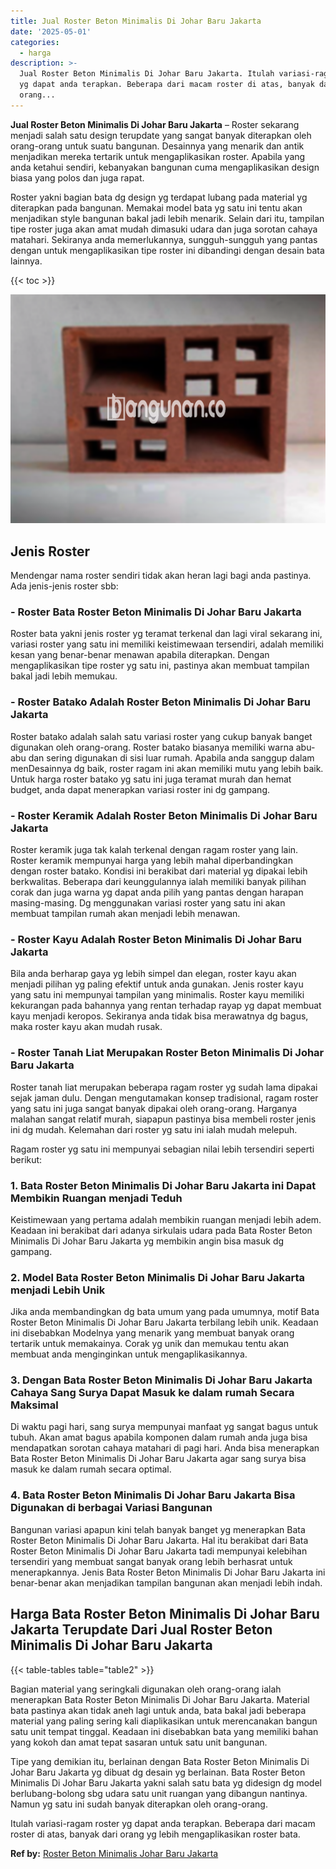 ```yaml
---
title: Jual Roster Beton Minimalis Di Johar Baru Jakarta
date: '2025-05-01'
categories:
  - harga
description: >-
  Jual Roster Beton Minimalis Di Johar Baru Jakarta. Itulah variasi-ragam roster
  yg dapat anda terapkan. Beberapa dari macam roster di atas, banyak dari
  orang...
---
```


**Jual Roster Beton Minimalis Di Johar Baru Jakarta** – Roster sekarang menjadi salah satu design terupdate yang sangat banyak diterapkan oleh orang-orang untuk suatu bangunan. Desainnya yang menarik dan antik menjadikan mereka tertarik untuk mengaplikasikan roster. Apabila yang anda ketahui sendiri, kebanyakan bangunan cuma mengaplikasikan design biasa yang polos dan juga rapat.

Roster yakni bagian bata dg design yg terdapat lubang pada material yg diterapkan pada bangunan. Memakai model bata yg satu ini tentu akan menjadikan style bangunan bakal jadi lebih menarik. Selain dari itu, tampilan tipe roster juga akan amat mudah dimasuki udara dan juga sorotan cahaya matahari. Sekiranya anda memerlukannya, sungguh-sungguh yang pantas dengan untuk mengaplikasikan tipe roster ini dibandingi dengan desain bata lainnya.

{{< toc >}}

![Jual Roster Beton Minimalis Di Johar Baru Jakarta](/images/bata-roster-minimalis-09.png)

## Jenis Roster

Mendengar nama roster sendiri tidak akan heran lagi bagi anda pastinya. Ada jenis-jenis roster sbb:

### \- Roster Bata Roster Beton Minimalis Di Johar Baru Jakarta

Roster bata yakni jenis roster yg teramat terkenal dan lagi viral sekarang ini, variasi roster yang satu ini memiliki keistimewaan tersendiri, adalah memiliki kesan yang benar-benar menawan apabila diterapkan. Dengan mengaplikasikan tipe roster yg satu ini, pastinya akan membuat tampilan bakal jadi lebih memukau.

### \- Roster Batako Adalah Roster Beton Minimalis Di Johar Baru Jakarta

Roster batako adalah salah satu variasi roster yang cukup banyak banget digunakan oleh orang-orang. Roster batako biasanya memiliki warna abu-abu dan sering digunakan di sisi luar rumah. Apabila anda sanggup dalam menDesainnya dg baik, roster ragam ini akan memiliki mutu yang lebih baik. Untuk harga roster batako yg satu ini juga teramat murah dan hemat budget, anda dapat menerapkan variasi roster ini dg gampang.

### \- Roster Keramik Adalah Roster Beton Minimalis Di Johar Baru Jakarta

Roster keramik juga tak kalah terkenal dengan ragam roster yang lain. Roster keramik mempunyai harga yang lebih mahal diperbandingkan dengan roster batako. Kondisi ini berakibat dari material yg dipakai lebih berkwalitas. Beberapa dari keunggulannya ialah memiliki banyak pilihan corak dan juga warna yg dapat anda pilih yang pantas dengan harapan masing-masing. Dg menggunakan variasi roster yang satu ini akan membuat tampilan rumah akan menjadi lebih menawan.

### \- Roster Kayu Adalah Roster Beton Minimalis Di Johar Baru Jakarta

Bila anda berharap gaya yg lebih simpel dan elegan, roster kayu akan menjadi pilihan yg paling efektif untuk anda gunakan. Jenis roster kayu yang satu ini mempunyai tampilan yang minimalis. Roster kayu memiliki kekurangan pada bahannya yang rentan terhadap rayap yg dapat membuat kayu menjadi keropos. Sekiranya anda tidak bisa merawatnya dg bagus, maka roster kayu akan mudah rusak.

### \- Roster Tanah Liat Merupakan Roster Beton Minimalis Di Johar Baru Jakarta

Roster tanah liat merupakan beberapa ragam roster yg sudah lama dipakai sejak jaman dulu. Dengan mengutamakan konsep tradisional, ragam roster yang satu ini juga sangat banyak dipakai oleh orang-orang. Harganya malahan sangat relatif murah, siapapun pastinya bisa membeli roster jenis ini dg mudah. Kelemahan dari roster yg satu ini ialah mudah melepuh.

Ragam roster yg satu ini mempunyai sebagian nilai lebih tersendiri seperti berikut:

### 1\. Bata Roster Beton Minimalis Di Johar Baru Jakarta ini Dapat Membikin Ruangan menjadi Teduh

Keistimewaan yang pertama adalah membikin ruangan menjadi lebih adem. Keadaan ini berakibat dari adanya sirkulais udara pada Bata Roster Beton Minimalis Di Johar Baru Jakarta yg membikin angin bisa masuk dg gampang.

### 2\. Model Bata Roster Beton Minimalis Di Johar Baru Jakarta menjadi Lebih Unik

Jika anda membandingkan dg bata umum yang pada umumnya, motif Bata Roster Beton Minimalis Di Johar Baru Jakarta terbilang lebih unik. Keadaan ini disebabkan Modelnya yang menarik yang membuat banyak orang tertarik untuk memakainya. Corak yg unik dan memukau tentu akan membuat anda menginginkan untuk mengaplikasikannya.

### 3\. Dengan Bata Roster Beton Minimalis Di Johar Baru Jakarta Cahaya Sang Surya Dapat Masuk ke dalam rumah Secara Maksimal

Di waktu pagi hari, sang surya mempunyai manfaat yg sangat bagus untuk tubuh. Akan amat bagus apabila komponen dalam rumah anda juga bisa mendapatkan sorotan cahaya matahari di pagi hari. Anda bisa menerapkan Bata Roster Beton Minimalis Di Johar Baru Jakarta agar sang surya bisa masuk ke dalam rumah secara optimal.

### 4\. Bata Roster Beton Minimalis Di Johar Baru Jakarta Bisa Digunakan di berbagai Variasi Bangunan

Bangunan variasi apapun kini telah banyak banget yg menerapkan Bata Roster Beton Minimalis Di Johar Baru Jakarta. Hal itu berakibat dari Bata Roster Beton Minimalis Di Johar Baru Jakarta tadi mempunyai kelebihan tersendiri yang membuat sangat banyak orang lebih berhasrat untuk menerapkannya. Jenis Bata Roster Beton Minimalis Di Johar Baru Jakarta ini benar-benar akan menjadikan tampilan bangunan akan menjadi lebih indah.

## Harga Bata Roster Beton Minimalis Di Johar Baru Jakarta Terupdate Dari Jual Roster Beton Minimalis Di Johar Baru Jakarta

{{< table-tables table="table2" >}}

Bagian material yang seringkali digunakan oleh orang-orang ialah menerapkan Bata Roster Beton Minimalis Di Johar Baru Jakarta. Material bata pastinya akan tidak aneh lagi untuk anda, bata bakal jadi beberapa material yang paling sering kali diaplikasikan untuk merencanakan bangun satu unit tempat tinggal. Keadaan ini disebabkan bata yang memiliki bahan yang kokoh dan amat tepat sasaran untuk satu unit bangunan.

Tipe yang demikian itu, berlainan dengan Bata Roster Beton Minimalis Di Johar Baru Jakarta yg dibuat dg desain yg berlainan. Bata Roster Beton Minimalis Di Johar Baru Jakarta yakni salah satu bata yg didesign dg model berlubang-bolong sbg udara satu unit ruangan yang dibangun nantinya. Namun yg satu ini sudah banyak diterapkan oleh orang-orang.

Itulah variasi-ragam roster yg dapat anda terapkan. Beberapa dari macam roster di atas, banyak dari orang yg lebih mengaplikasikan roster bata.

**Ref by:** [Roster Beton Minimalis Johar Baru Jakarta](https://id.wikipedia.org/wiki/Roster)
